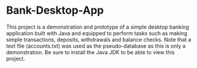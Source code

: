# Bank-Desktop-App
This project is a demonstration and prototype of a simple desktop banking application built with Java and equipped to perform tasks such as making simple transactions, deposits, withdrawals and balance checks. Note that a text file (accounts.txt) was used as the pseudo-database as this is only a demonstration.
Be sure to install the Java JDK to be able to view this project.
